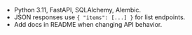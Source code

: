 - Python 3.11, FastAPI, SQLAlchemy, Alembic.
- JSON responses use `{ "items": [...] }` for list endpoints.
- Add docs in README when changing API behavior.
